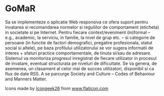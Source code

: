 # GoMaR
Sa se implementeze o aplicatie Web responsiva ce ofera suport pentru invatarea si recomandarea normelor si reguliilor de comportament (eticheta) in societate si pe Internet. Pentru fiecare context/eveniment (in)formal – e.g., academic, la serviciu, in familie, la nivel de grup etc. – si categorie de persoane (in functie de factori demografici, pregatire profesionala, statut social si altele), pe baza profilului utilizatorului se vor sugera informatii de interes + sfaturi practice comportamentale, de tinuta si/sau de adresare. Sistemul va monitoriza progresul inregistrat de fiecare utilizator in procesul de invatare, eventual structurata pe niveluri de dificultate. Se va genera, de asemenea, un clasament al celor mai de succes utilizatori, disponibil si ca flux de date RSS. A se parcurge Society and Culture – Codes of Behaviour and Manners Matter. 
<div class="publicity">Icons made by <a href="https://www.flaticon.com/authors/icongeek26" title="Icongeek26">Icongeek26</a> from
            <a href="https://www.flaticon.com/" title="Flaticon">www.flaticon.com</a></div>
